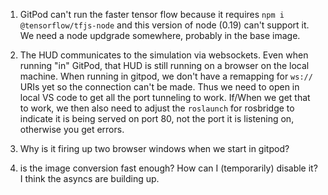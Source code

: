 1) GitPod can't run the faster tensor flow because it requires `npm i @tensorflow/tfjs-node` and this version of node (0.19) can't support it.  We need a node updgrade somewhere, probably in the base image.

2) The HUD communicates to the simulation via websockets.  Even when running "in" GitPod, that HUD is still running on a browser on the local machine.  When running in gitpod, we don't have a remapping for `ws://` URIs yet so the connection can't be made.  Thus we need to open in local VS code to get all the port tunneling to work.  If/When we get that to work, we then also need to adjust the `roslaunch` for rosbridge to indicate it is being served on port 80, not the port it is listening on, otherwise you get errors.

3) Why is it firing up two browser windows when we start in gitpod?

4) is the image conversion fast enough?  How can I (temporarily) disable it?  I think the asyncs are building up.